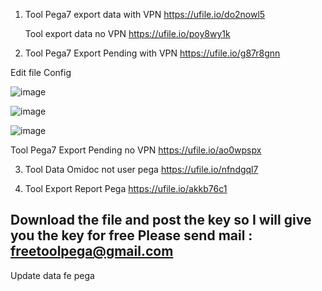 1. Tool Pega7 export data with VPN
https://ufile.io/do2nowl5





   Tool export data no VPN
https://ufile.io/poy8wy1k

2. Tool Pega7 Export Pending with VPN
https://ufile.io/g87r8gnn

Edit file Config

![image](https://user-images.githubusercontent.com/98411146/154044406-d7e9407f-abed-442a-8f3c-7a24000e7f0d.png)

![image](https://user-images.githubusercontent.com/98411146/154044920-458c1881-3da0-44ed-bdbb-0ebdc27272eb.png)

![image](https://user-images.githubusercontent.com/98411146/154044978-ff7d2f4c-f6c8-4159-bbd0-6e3929617031.png)


   Tool Pega7  Export Pending no VPN
https://ufile.io/ao0wpspx

3. Tool Data Omidoc not user pega
https://ufile.io/nfndgql7

4. Tool Export Report Pega
https://ufile.io/akkb76c1

Download the file and post the key so I will give you the key for free
Please send mail : freetoolpega@gmail.com
----------------------------------
Update data fe pega 

